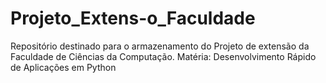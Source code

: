 # Projeto_Extens-o_Faculdade
Repositório destinado para o armazenamento do Projeto de extensão da Faculdade de Ciências da Computação. Matéria: Desenvolvimento Rápido de Aplicações em Python
